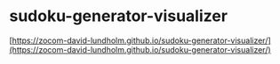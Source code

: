 # sudoku-generator-visualizer

[https://zocom-david-lundholm.github.io/sudoku-generator-visualizer/](https://zocom-david-lundholm.github.io/sudoku-generator-visualizer/)
